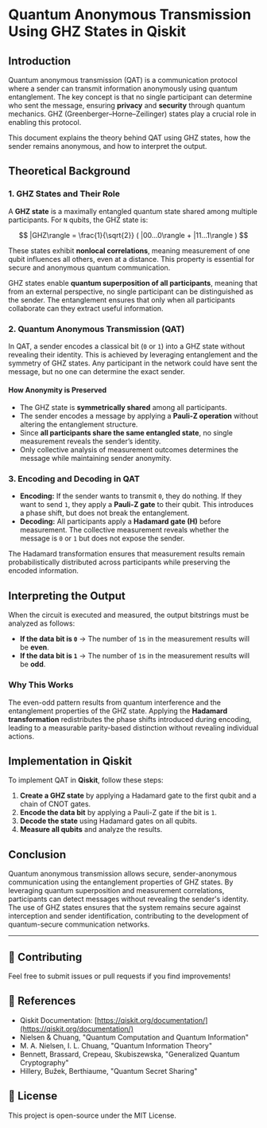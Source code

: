 # Quantum Anonymous Transmission Using GHZ States in Qiskit

## Introduction

Quantum anonymous transmission (QAT) is a communication protocol where a sender can transmit information anonymously using quantum entanglement. The key concept is that no single participant can determine who sent the message, ensuring **privacy** and **security** through quantum mechanics. GHZ (Greenberger–Horne–Zeilinger) states play a crucial role in enabling this protocol.

This document explains the theory behind QAT using GHZ states, how the sender remains anonymous, and how to interpret the output.

## Theoretical Background

### 1. GHZ States and Their Role
A **GHZ state** is a maximally entangled quantum state shared among multiple participants. For `N` qubits, the GHZ state is:

$$ |GHZ\rangle = \frac{1}{\sqrt{2}} ( |00...0\rangle + |11...1\rangle ) $$

These states exhibit **nonlocal correlations**, meaning measurement of one qubit influences all others, even at a distance. This property is essential for secure and anonymous quantum communication.

GHZ states enable **quantum superposition of all participants**, meaning that from an external perspective, no single participant can be distinguished as the sender. The entanglement ensures that only when all participants collaborate can they extract useful information.

### 2. Quantum Anonymous Transmission (QAT)
In QAT, a sender encodes a classical bit (`0` or `1`) into a GHZ state without revealing their identity. This is achieved by leveraging entanglement and the symmetry of GHZ states. Any participant in the network could have sent the message, but no one can determine the exact sender.

#### How Anonymity is Preserved
- The GHZ state is **symmetrically shared** among all participants.
- The sender encodes a message by applying a **Pauli-Z operation** without altering the entanglement structure.
- Since **all participants share the same entangled state**, no single measurement reveals the sender’s identity.
- Only collective analysis of measurement outcomes determines the message while maintaining sender anonymity.

### 3. Encoding and Decoding in QAT
- **Encoding:** If the sender wants to transmit `0`, they do nothing. If they want to send `1`, they apply a **Pauli-Z gate** to their qubit. This introduces a phase shift, but does not break the entanglement.
- **Decoding:** All participants apply a **Hadamard gate (H)** before measurement. The collective measurement reveals whether the message is `0` or `1` but does not expose the sender.

The Hadamard transformation ensures that measurement results remain probabilistically distributed across participants while preserving the encoded information.

## Interpreting the Output
When the circuit is executed and measured, the output bitstrings must be analyzed as follows:

- **If the data bit is `0`** → The number of `1`s in the measurement results will be **even**.
- **If the data bit is `1`** → The number of `1`s in the measurement results will be **odd**.

### Why This Works
The even-odd pattern results from quantum interference and the entanglement properties of the GHZ state. Applying the **Hadamard transformation** redistributes the phase shifts introduced during encoding, leading to a measurable parity-based distinction without revealing individual actions.

## Implementation in Qiskit
To implement QAT in **Qiskit**, follow these steps:

1. **Create a GHZ state** by applying a Hadamard gate to the first qubit and a chain of CNOT gates.
2. **Encode the data bit** by applying a Pauli-Z gate if the bit is `1`.
3. **Decode the state** using Hadamard gates on all qubits.
4. **Measure all qubits** and analyze the results.

## Conclusion
Quantum anonymous transmission allows secure, sender-anonymous communication using the entanglement properties of GHZ states. By leveraging quantum superposition and measurement correlations, participants can detect messages without revealing the sender's identity. The use of GHZ states ensures that the system remains secure against interception and sender identification, contributing to the development of quantum-secure communication networks.

---

## 🤝 Contributing
Feel free to submit issues or pull requests if you find improvements!

## 📜 References
- Qiskit Documentation: [https://qiskit.org/documentation/](https://qiskit.org/documentation/)
- Nielsen & Chuang, "Quantum Computation and Quantum Information"
- M. A. Nielsen, I. L. Chuang, "Quantum Information Theory"
- Bennett, Brassard, Crepeau, Skubiszewska, "Generalized Quantum Cryptography"
- Hillery, Bužek, Berthiaume, "Quantum Secret Sharing"

## 📜 License
This project is open-source under the MIT License.

